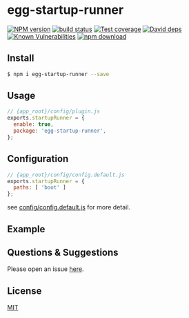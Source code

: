 # egg-startup-runner

[![NPM version][npm-image]][npm-url]
[![build status][travis-image]][travis-url]
[![Test coverage][codecov-image]][codecov-url]
[![David deps][david-image]][david-url]
[![Known Vulnerabilities][snyk-image]][snyk-url]
[![npm download][download-image]][download-url]

[npm-image]: https://img.shields.io/npm/v/egg-startup-runner.svg?style=flat-square
[npm-url]: https://npmjs.org/package/egg-startup-runner
[travis-image]: https://img.shields.io/travis/eggjs/egg-startup-runner.svg?style=flat-square
[travis-url]: https://travis-ci.org/eggjs/egg-startup-runner
[codecov-image]: https://img.shields.io/codecov/c/github/eggjs/egg-startup-runner.svg?style=flat-square
[codecov-url]: https://codecov.io/github/eggjs/egg-startup-runner?branch=master
[david-image]: https://img.shields.io/david/eggjs/egg-startup-runner.svg?style=flat-square
[david-url]: https://david-dm.org/eggjs/egg-startup-runner
[snyk-image]: https://snyk.io/test/npm/egg-startup-runner/badge.svg?style=flat-square
[snyk-url]: https://snyk.io/test/npm/egg-startup-runner
[download-image]: https://img.shields.io/npm/dm/egg-startup-runner.svg?style=flat-square
[download-url]: https://npmjs.org/package/egg-startup-runner

<!--
Description here.
-->

## Install

```bash
$ npm i egg-startup-runner --save
```

## Usage

```js
// {app_root}/config/plugin.js
exports.startupRunner = {
  enable: true,
  package: 'egg-startup-runner',
};
```

## Configuration

```js
// {app_root}/config/config.default.js
exports.startupRunner = {
  paths: [ 'boot' ]
};
```

see [config/config.default.js](config/config.default.js) for more detail.

## Example

<!-- example here -->

## Questions & Suggestions

Please open an issue [here](https://github.com/Thirteentheye/egg-startup-runner/issues).

## License

[MIT](LICENSE)
